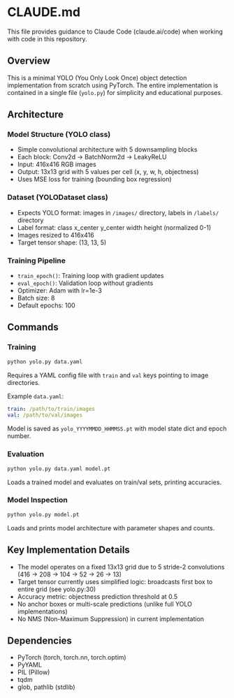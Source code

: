 # CLAUDE.md

This file provides guidance to Claude Code (claude.ai/code) when working with code in this repository.

## Overview

This is a minimal YOLO (You Only Look Once) object detection implementation from scratch using PyTorch. The entire implementation is contained in a single file (`yolo.py`) for simplicity and educational purposes.

## Architecture

### Model Structure (YOLO class)
- Simple convolutional architecture with 5 downsampling blocks
- Each block: Conv2d → BatchNorm2d → LeakyReLU
- Input: 416x416 RGB images
- Output: 13x13 grid with 5 values per cell (x, y, w, h, objectness)
- Uses MSE loss for training (bounding box regression)

### Dataset (YOLODataset class)
- Expects YOLO format: images in `/images/` directory, labels in `/labels/` directory
- Label format: class x_center y_center width height (normalized 0-1)
- Images resized to 416x416
- Target tensor shape: (13, 13, 5)

### Training Pipeline
- `train_epoch()`: Training loop with gradient updates
- `eval_epoch()`: Validation loop without gradients
- Optimizer: Adam with lr=1e-3
- Batch size: 8
- Default epochs: 100

## Commands

### Training
```bash
python yolo.py data.yaml
```
Requires a YAML config file with `train` and `val` keys pointing to image directories.

Example `data.yaml`:
```yaml
train: /path/to/train/images
val: /path/to/val/images
```

Model is saved as `yolo_YYYYMMDD_HHMMSS.pt` with model state dict and epoch number.

### Evaluation
```bash
python yolo.py data.yaml model.pt
```
Loads a trained model and evaluates on train/val sets, printing accuracies.

### Model Inspection
```bash
python yolo.py model.pt
```
Loads and prints model architecture with parameter shapes and counts.

## Key Implementation Details

- The model operates on a fixed 13x13 grid due to 5 stride-2 convolutions (416 → 208 → 104 → 52 → 26 → 13)
- Target tensor currently uses simplified logic: broadcasts first box to entire grid (see yolo.py:30)
- Accuracy metric: objectness prediction threshold at 0.5
- No anchor boxes or multi-scale predictions (unlike full YOLO implementations)
- No NMS (Non-Maximum Suppression) in current implementation

## Dependencies

- PyTorch (torch, torch.nn, torch.optim)
- PyYAML
- PIL (Pillow)
- tqdm
- glob, pathlib (stdlib)
